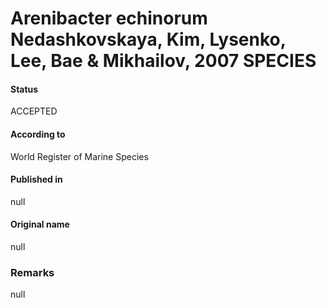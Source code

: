 Arenibacter echinorum Nedashkovskaya, Kim, Lysenko, Lee, Bae & Mikhailov, 2007 SPECIES
=======

#### Status
ACCEPTED

#### According to
World Register of Marine Species

#### Published in
null

#### Original name
null

### Remarks
null